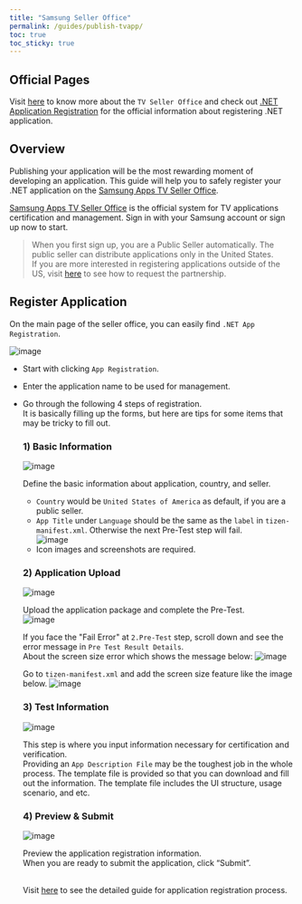 ```yaml
---
title: "Samsung Seller Office"
permalink: /guides/publish-tvapp/
toc: true
toc_sticky: true
---
```


## Official Pages
Visit [here](https://developer.samsung.com/tv/distribute/seller-office) to know more about the `TV Seller Office` and check out [.NET Application Registration](https://developer.samsung.com/tv/distribute/seller-office/applications/net-application-registration) for the official information about registering .NET application.

## Overview
Publishing your application will be the most rewarding moment of developing an application.
This guide will help you to safely register your .NET application on the [Samsung Apps TV Seller Office](http://seller.samsungapps.com/tv/).

[Samsung Apps TV Seller Office](http://seller.samsungapps.com/tv/) is the official system for TV applications certification and management. Sign in with your Samsung account or sign up now to start.

> When you first sign up, you are a Public Seller automatically. The public seller can distribute applications only in the United States. <br/> If you are more interested in registering applications outside of the US, visit [here](https://developer.samsung.com/tv/distribute/seller-office/membership/partnership-request/) to see how to request the partnership.

## Register Application
On the main page of the seller office, you can easily find `.NET App Registration`.

![image](https://user-images.githubusercontent.com/14328614/44450927-305de880-a62d-11e8-83e5-81fbd29874b6.png)

- Start with clicking `App Registration`.
- Enter the application name to be used for management.
- Go through the following 4 steps of registration. <br/>
  It is basically filling up the forms, but here are tips for some items that may be tricky to fill out. <br/>

  ### 1) Basic Information
  ![image](https://user-images.githubusercontent.com/14328614/44501291-a6af2900-a6c7-11e8-9e28-f833cb14182a.png)

  Define the basic information about application, country, and seller.
  - `Country` would be `United States of America` as default, if you are a public seller.
  - `App Title` under `Language` should be the same as the `label` in `tizen-manifest.xml`. Otherwise the next Pre-Test step will fail.<br/>
    ![image](https://user-images.githubusercontent.com/14328614/44458053-f3e7b800-a63f-11e8-85a7-ec124183d374.png)
  - Icon images and screenshots are required.

  ### 2) Application Upload
  ![image](https://user-images.githubusercontent.com/14328614/44501323-c5152480-a6c7-11e8-9529-8ac7472b8fbf.png)

  Upload the application package and complete the Pre-Test. <br/>
  ![image](https://user-images.githubusercontent.com/14328614/44505465-76be5080-a6dc-11e8-907b-bb2e773827eb.png)


  If you face the "Fail Error" at `2.Pre-Test` step, scroll down and see the error message in `Pre Test Result Details`.<br/>
  About the screen size error which shows the message below:
  ![image]({{site.url}}{{site.baseurl}}/assets/images/guides/screensize_error.png)

  Go to `tizen-manifest.xml` and add the screen size feature like the image below.
  ![image](https://user-images.githubusercontent.com/14328614/44458394-0adada00-a641-11e8-83b4-fbb415dfa4b1.png)

  ### 3) Test Information
  ![image](https://user-images.githubusercontent.com/14328614/44501506-6ac89380-a6c8-11e8-8231-e6aca95a5f93.png)

  This step is where you input information necessary for certification and verification. <br/>
  Providing an `App Description File` may be the toughest job in the whole process. The template file is provided so that you can download and fill out the information. The template file includes the UI structure, usage scenario, and etc. <br/>
  

  ### 4) Preview & Submit
  ![image](https://user-images.githubusercontent.com/14328614/44501554-af542f00-a6c8-11e8-85c5-160d4bd03aa4.png)

  Preview the application registration information.<br/>
  When you are ready to submit the application, click “Submit”.

  <br/>Visit [here](https://developer.samsung.com/tv/distribute/seller-office/applications/application-registration) to see the detailed guide for application registration process.
